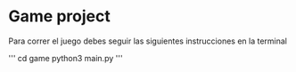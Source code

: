 # Game project

Para correr el juego debes seguir las siguientes instrucciones en la terminal

'''
cd game
python3 main.py
'''
